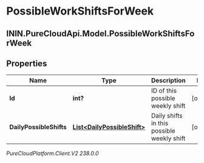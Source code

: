 # PossibleWorkShiftsForWeek

## ININ.PureCloudApi.Model.PossibleWorkShiftsForWeek

## Properties

|Name | Type | Description | Notes|
|------------ | ------------- | ------------- | -------------|
| **Id** | **int?** | ID of this possible weekly shift | [optional] |
| **DailyPossibleShifts** | [**List&lt;DailyPossibleShift&gt;**](DailyPossibleShift) | Daily shifts in this possible weekly shift | [optional] |



_PureCloudPlatform.Client.V2 238.0.0_
